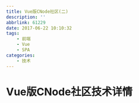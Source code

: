 ```yaml
---
title: Vue版CNode社区(二)
description: ''
abbrlink: 61229
date: 2017-06-22 10:10:32
tags:
    - 前端
    - Vue
    - SPA
categories:
    - 技术
---
```



# Vue版CNode社区技术详情



